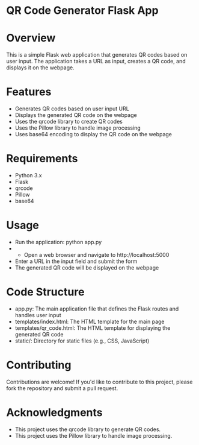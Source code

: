 # QR Code Generator Flask App
 # Overview
This is a simple Flask web application that generates QR codes based on user input. The application takes a URL as input, creates a QR code, and displays it on the webpage.

# Features
* Generates QR codes based on user input URL
* Displays the generated QR code on the webpage
* Uses the qrcode library to create QR codes
* Uses the Pillow library to handle image processing
* Uses base64 encoding to display the QR code on the webpage
# Requirements
* Python 3.x
* Flask
* qrcode
* Pillow
* base64
# Usage
* Run the application: python app.py
*  * Open a web browser and navigate to http://localhost:5000
* Enter a URL in the input field and submit the form
* The generated QR code will be displayed on the webpage
# Code Structure
* app.py: The main application file that defines the Flask routes and handles user input
* templates/index.html: The HTML template for the main page
* templates/qr_code.html: The HTML template for displaying the generated QR code
* static/: Directory for static files (e.g., CSS, JavaScript)
 
# Contributing
Contributions are welcome! If you'd like to contribute to this project, please fork the repository and submit a pull request.

# Acknowledgments
* This project uses the qrcode library to generate QR codes.
* This project uses the Pillow library to handle image processing.
